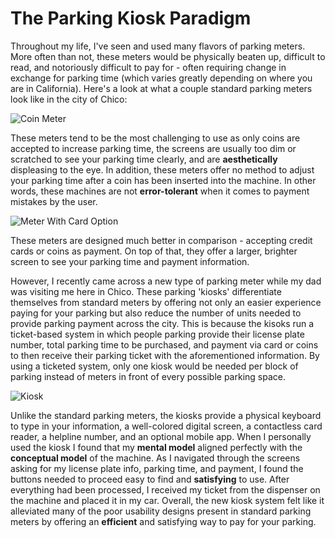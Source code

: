 # The Parking Kiosk Paradigm

Throughout my life, I've seen and used many flavors of parking meters. More often than not, these meters would be physically beaten up, difficult to read, and notoriously difficult to pay for - often requiring change in exchange for parking time (which varies greatly depending on where you are in California). Here's a look at what a couple standard parking meters look like in the city of Chico:

![Coin Meter](https://chico.ca.us/documents/I-Want-To/Pay/Parking-Violations/mike-norris-_ly2sabjnw8-unsplash.jpg "Coin Meter")

These meters tend to be the most challenging to use as only coins are accepted to increase parking time, the screens are usually too dim or scratched to see your parking time clearly, and are **aesthetically** displeasing to the eye. In addition, these meters offer no method to adjust your parking time after a coin has been inserted into the machine. In other words, these machines are not **error-tolerant** when it comes to payment mistakes by the user. 

![Meter With Card Option](https://www.chicoer.com/wp-content/uploads/2020/03/EMERGENCY3.jpg?w=1024 "Meter With Card Option")

These meters are designed much better in comparison - accepting credit cards or coins as payment. On top of that, they offer a larger, brighter screen to see your parking time and  payment information.

However, I recently came across a new type of parking meter while my dad was visiting me here in Chico. These parking 'kiosks' differentiate themselves from standard meters by offering not only an easier experience paying for your parking but also reduce the number of units needed to provide parking payment across the city. This is because the kisoks run a ticket-based system in which people parking provide their license plate number, total parking time to be purchased, and payment via card or coins to then receive their parking ticket with the aforementioned information. By using a ticketed system, only one kiosk would be needed per block of parking instead of meters in front of every possible parking space. 

![Kiosk](https://github.com/ChicoState/ux-personal-portfolio-PecoraroAnthony/assets/84484268/40a467cb-2818-4499-9dbb-e947f9af04f5)

Unlike the standard parking meters, the kiosks provide a physical keyboard to type in your information, a well-colored digital screen, a contactless card reader, a helpline number, and an optional mobile app. When I personally used the kiosk I found that my **mental model** aligned perfectly with the **conceptual model** of the machine. As I navigated through the screens asking for my license plate info, parking time, and payment, I found the buttons needed to proceed easy to find and **satisfying** to use. After everything had been processed, I received my ticket from the dispenser on the machine and placed it in my car. Overall, the new kiosk system felt like it alleviated many of the poor usability designs present in standard parking meters by offering an **efficient** and satisfying way to pay for your parking. 
